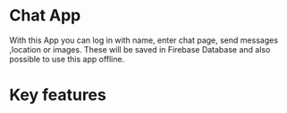 # Chat App

With this App you can log in with name, enter chat page, send messages ,location or images.
These will be saved in Firebase Database and also possible to use this app offline.

# **Key features**

